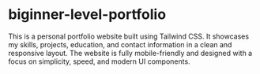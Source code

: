 # biginner-level-portfolio
This is a personal portfolio website built using Tailwind CSS. It showcases my skills, projects, education, and contact information in a clean and responsive layout. The website is fully mobile-friendly and designed with a focus on simplicity, speed, and modern UI components.
